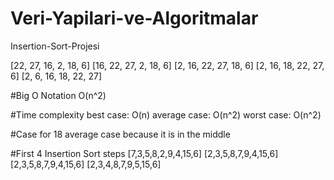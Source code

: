 # Veri-Yapilari-ve-Algoritmalar
Insertion-Sort-Projesi

[22, 27, 16, 2, 18, 6]
[16, 22, 27, 2, 18, 6]
[2, 16, 22, 27, 18, 6]
[2, 16, 18, 22, 27, 6] 
[2, 6, 16, 18, 22, 27] 

#Big O Notation
O(n^2)

#Time complexity
best case: O(n)
average case: O(n^2)
worst case: O(n^2)

#Case for 18
average case because it is in the middle

#First 4 Insertion Sort steps
[7,3,5,8,2,9,4,15,6]
[2,3,5,8,7,9,4,15,6]
[2,3,5,8,7,9,4,15,6]
[2,3,4,8,7,9,5,15,6]
